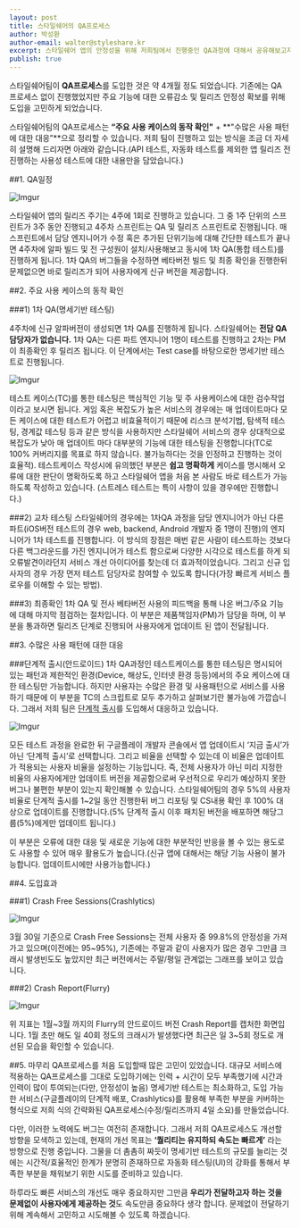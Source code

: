 ```yaml
---
layout: post
title: 스타일쉐어의 QA프로세스
author: 박성환
author-email: walter@styleshare.kr
excerpt: 스타일쉐어 앱의 안정성을 위해 저희팀에서 진행중인 QA과정에 대해서 공유해보고자 합니다.
publish: true
---
```

스타일쉐어팀이 **QA프로세스**를 도입한 것은 약 4개월 정도 되었습니다. 기존에는 QA 프로세스 없이 진행했었지만 주요 기능에 대한 오류감소 및 릴리즈 안정성 확보를 위해 도입을 고민하게 되었습니다.

스타일쉐어팀의 QA프로세스는 **“주요 사용 케이스의 동작 확인"** + **"수많은 사용 패턴에 대한 대응”**으로 정리할 수 있습니다. 저희 팀이 진행하고 있는 방식을 조금 더 자세히 설명해 드리자면 아래와 같습니다.(API 테스트, 자동화 테스트를 제외한 앱 릴리즈 전 진행하는 사용성 테스트에 대한 내용만을 담았습니다.)

##1. QA일정

![Imgur](http://i.imgur.com/WCu4MgX.png)

스타일쉐어 앱의 릴리즈 주기는 4주에 1회로 진행하고 있습니다. 그 중 1주 단위의 스프린트가 3주 동안 진행되고 4주차 스프린트는 QA 및 릴리즈 스프린트로 진행됩니다. 매 스프린트에서 담당 엔지니어가 수정 혹은 추가된 단위기능에 대해 간단한 테스트가 끝나면 4주차에 알파 빌드 및 전 구성원이 설치/사용해보고 동시에 1차 QA(통합 테스트)를 진행하게 됩니다. 1차 QA의 버그들을 수정하면 베타버전 빌드 및 최종 확인을 진행한뒤 문제없으면 바로 릴리즈가 되어 사용자에게 신규 버전을 제공합니다.

##2. 주요 사용 케이스의 동작 확인

###1) 1차 QA(명세기반 테스팅)

4주차에 신규 알파버전이 생성되면 1차 QA를 진행하게 됩니다. 스타일쉐어는 **전담 QA담당자가 없습니다.** 1차 QA는 다른 파트 엔지니어 1명이 테스트를 진행하고 2차는 PM이 최종확인 후 릴리즈 됩니다. 이 단계에서는 Test case를 바탕으로한 명세기반 테스트로 진행됩니다.

![Imgur](http://i.imgur.com/vmlrjRt.png)

테스트 케이스(TC)를 통한 테스팅은 핵심적인 기능 및 주 사용케이스에 대한 검수작업이라고 보시면 됩니다. 게임 혹은 복잡도가 높은 서비스의 경우에는 매 업데이트마다 모든 케이스에 대한 테스트가 어렵고 비효율적이기 때문에 리스크 분석기법, 탐색적 테스팅, 경계값 테스팅 등과 같은 방식을 사용하지만 스타일쉐어 서비스의 경우 상대적으로 복잡도가 낮아 매 업데이트 마다 대부분의 기능에 대한 테스팅을 진행합니다(TC로 100% 커버리지를 목표로 하지 않습니다. 불가능하다는 것을 인정하고 진행하는 것이 효율적). 테스트케이스 작성시에 유의했던 부분은 **쉽고 명확하게** 케이스를 명시해서 오류에 대한 판단이 명확하도록 하고 스타일쉐어 앱을 처음 본 사람도 바로 테스트가 가능하도록 작성하고 있습니다.
(스트레스 테스트는 특이 사항이 있을 경우에만 진행합니다.)

###2) 교차 테스팅
스타일쉐어의 경우에는 1차QA 과정을 담당 엔지니어가 아닌 다른 파트(iOS버전 테스트의 경우 web, backend, Android 개발자 중 1명이 진행)의 엔지니어가 1차 테스트를 진행합니다. 이 방식의 장점은 매번 같은 사람이 테스트하는 것보다 다른 백그라운드를 가진 엔지니어가 테스트 함으로써 다양한 시각으로 테스트를 하게 되 오류발견이라던지 서비스 개선 아이디어를 찾는데 더 효과적이었습니다. 그리고 신규 입사자의 경우 가장 먼저 테스트 담당자로 참여할 수 있도록 합니다(가장 빠르게 서비스 플로우를 이해할 수 있는 방법).

###3) 최종확인
1차 QA 및 전사 베타버전 사용의 피드백을 통해 나온 버그/주요 기능에 대해 마지막 점검하는 절차입니다. 이 부분은 제품책임자(PM)가 담당을 하며, 이 부분을 통과하면 릴리즈 단계로 진행되어 사용자에게 업데이트 된 앱이 전달됩니다.

##3. 수많은 사용 패턴에 대한 대응

###단계적 출시(안드로이드)
1차 QA과정인 테스트케이스를 통한 테스팅은 명시되어 있는 패턴과 제한적인 환경(Device, 해상도, 인터넷 환경 등등)에서의 주요 케이스에 대한 테스팅만 가능합니다. 하지만 사용자는 수많은 환경 및 사용패턴으로 서비스를 사용하기 때문에 이 부분을 TC의 스크립트로 모두 추가하고 살펴보기란 불가능에 가깝습니다. 그래서 저희 팀은 [단계적 출시](https://support.google.com/googleplay/android-developer/answer/3131213?hl=ko)를 도입해서 대응하고 있습니다. 

![Imgur](http://i.imgur.com/dk98uut.png)

모든 테스트 과정을 완료한 뒤 구글플레이 개발자 콘솔에서 앱 업데이트시 ‘지금 출시’가 아닌 ‘단계적 출시’로 선택합니다. 그리고 비율을 선택할 수 있는데 이 비율은 업데이트가 적용되는 사용자 비율을 설정하는 기능입니다. 즉, 전체 사용자가 아닌 미리 지정한 비율의 사용자에게만 업데이트 버전을 제공함으로써 우선적으로 우리가 예상하지 못한 버그나 불편한 부분이 있는지 확인해볼 수 있습니다. 스타일쉐어팀의 경우 5%의 사용자 비율로 단계적 출시를 1~2일 동안 진행한뒤 버그 리포팅 및 CS내용 확인 후 100% 대상으로 업데이트를 진행합니다.(5% 단계적 출시 이후 패치된 버전을 배포하면 해당그룹(5%)에게만 업데이트 됩니다.) 

이 부분은 오류에 대한 대응 및 새로운 기능에 대한 부분적인 반응을 볼 수 있는 용도로도 사용할 수 있어 매우 활용도가 높습니다.(신규 앱에 대해서는 해당 기능 사용이 불가능합니다. 업데이트시에만 사용가능합니다.)

##4. 도입효과


###1) Crash Free Sessions(Crashlytics)

![Imgur](http://i.imgur.com/y6wS6Pt.png)

3월 30일 기준으로 Crash Free Sessions는 전체 사용자 중 99.8%의 안정성을 가져가고 있으며(이전에는 95~95%), 기존에는 주말과 같이 사용자가 많은 경우 그만큼 크래시 발생빈도도 높았지만 최근 버전에서는 주말/평일 관계없는 그래프를 보이고 있습니다.

###2) Crash Report(Flurry)

![Imgur](http://i.imgur.com/BWe0DSl.png)

위 지표는 1월~3월 까지의 Flurry의 안드로이드 버전 Crash Report를 캡처한 화면입니다. 1월 초만 해도 일 40회 정도의 크래시가 발생했다면 최근은 일 3~5회 정도로 개선된 모습을 확인할 수 있습니다.

##5. 마무리
QA프로세스를 처음 도입할때 많은 고민이 있었습니다. 대규모 서비스에 적용하는 QA프로세스를 그대로 도입하기에는 인력 + 시간이 모두 부족했기에 시간과 인력이 많이 투여되는(다만, 안정성이 높음) 명세기반 테스트는 최소화하고, 도입 가능한 서비스(구글플레이의 단계적 배포, Crashlytics)를 활용해 부족한 부분을 커버하는 형식으로 저희 식의 간략화된 QA프로세스(수정/릴리즈까지 4일 소요)를 만들었습니다.

다만, 이러한 노력에도 버그는 여전히 존재합니다. 그래서 저희 QA프로세스도 개선할 방향을 모색하고 있는데, 현재의 개선 목표는 **‘퀄리티는 유지하되 속도는 빠르게’** 라는 방향으로 진행 중입니다. 그물을 더 촘촘히 짜듯이 명세기반 테스트의 규모를 늘리는 것에는 시간적/효율적인 한계가 분명히 존재하므로 자동화 테스팅(UI)의 강화를 통해서 부족한 부분을 채워보기 위한 시도를 준비하고 있습니다.

하루라도 빠른 서비스의 개선도 매우 중요하지만 그만큼 **우리가 전달하고자 하는 것을 문제없이 사용자에게 제공하는 것**도 속도만큼 중요하다 생각 합니다. 문제없이 전달하기 위해 계속해서 고민하고 시도해볼 수 있도록 하겠습니다.
